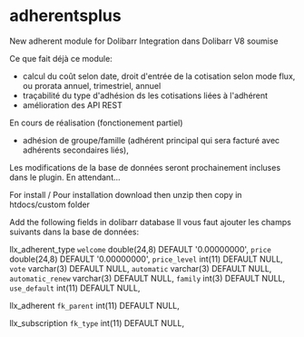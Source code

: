 # adherentsplus
New adherent module for Dolibarr
Integration dans Dolibarr V8 soumise

Ce que fait déjà ce module:
- calcul du coût selon date, droit d'entrée de la cotisation selon mode flux, ou prorata annuel, trimestriel, annuel
- traçabilité du type d'adhésion ds les cotisations liées à l'adhérent
- amélioration des API REST

En cours de réalisation (fonctionement partiel)
- adhésion de groupe/famille (adhérent principal qui sera facturé avec adhérents secondaires liés), 

Les modifications de la base de données seront prochainement incluses dans le plugin. En attendant...

For install / Pour installation
download then unzip then copy in htdocs/custom folder

Add the following fields in dolibarr database
Il vous faut ajouter les champs suivants dans la base de données:

llx_adherent_type
  `welcome` double(24,8) DEFAULT '0.00000000',
  `price` double(24,8) DEFAULT '0.00000000',
  `price_level` int(11) DEFAULT NULL,
  `vote` varchar(3) DEFAULT NULL,
  `automatic` varchar(3) DEFAULT NULL,
  `automatic_renew` varchar(3) DEFAULT NULL,
  `family` int(3) DEFAULT NULL,
  `use_default` int(11) DEFAULT NULL,
  
llx_adherent
  `fk_parent` int(11) DEFAULT NULL,

llx_subscription
  `fk_type` int(11) DEFAULT NULL,
